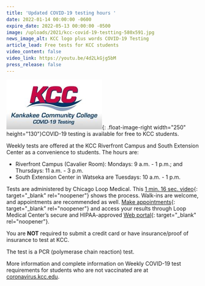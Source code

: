 ```yaml
---
title: 'Updated COVID-19 testing hours '
date: 2022-01-14 00:00:00 -0600
expire_date: 2022-05-13 00:00:00 -0500
image: /uploads/2021/kcc-covid-19-testting-580x591.jpg
news_image_alt: KCC logo plus words COVID-19 Testing
article_lead: Free tests for KCC students
video_content: false
video_link: https://youtu.be/4d2LkGjg5bM
press_release: false
---
```

![](/uploads/2021/kcc-covid-19-testing250x130.jpg){: .float-image-right width="250" height="130"}COVID-19 testing is available for free to KCC students.

Weekly tests are offered at the KCC Riverfront Campus and South Extension Center as a convenience to students. The hours are:

* Riverfront Campus (Cavalier Room): Mondays: 9 a.m. - 1 p.m.; and Thursdays: 11 a.m. - 3 p.m.
* South Extension Center in Watseka are Tuesdays: 10 a.m. - 1 p.m.

Tests are administered by Chicago Loop Medical. This [1 min. 16 sec. video](https://youtu.be/6mB6fbRsxGM){: target="_blank" rel="noopener"} shows the process. Walk-ins are welcome, and appointments are recommended as well. [Make appointments](https://loop.labsvc.net/patientportal/index.html?kcc){: target="_blank" rel="noopener"} and access your results through Loop Medical Center’s secure and HIPAA-approved [Web portal](https://loop.labsvc.net/patientportal/index.html?kcc){: target="_blank" rel="noopener"}.

You are **NOT** required to submit a credit card or have insurance/proof of insurance to test at KCC.

The test is a PCR (polymerase chain reaction) test.

More information and complete information on Weekly COVID-19 test requirements for students who are not vaccinated are at [coronavirus.kcc.edu](https://coronavirus.kcc.edu/).
